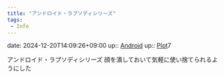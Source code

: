 ```yaml
---
title: "アンドロイド・ラプソディシリーズ"
tags:
 - Info
---
```


date: 2024-12-20T14:09:26+09:00
up:: [Android](Bar/Novel/Topics/Android.md)
up:: [Plot](Bar/Novel/Chaos/Plot.md)7

アンドロイド・ラプソディシリーズ
顔を潰しておいて気軽に使い捨てられるようにした